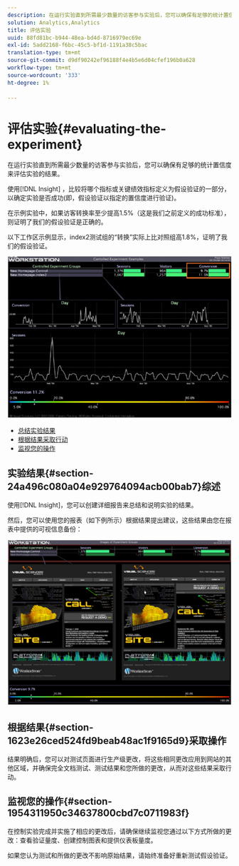```yaml
---
description: 在运行实验直到所需最少数量的访客参与实验后，您可以确保有足够的统计置信度来评估实验的结果。
solution: Analytics,Analytics
title: 评估实验
uuid: 88fd81bc-b944-48ea-bd4d-8716979ec69e
exl-id: 5add2168-f6bc-45c5-bf1d-1191a38c5bac
translation-type: tm+mt
source-git-commit: d9df90242ef96188f4e4b5e6d04cfef196b0a628
workflow-type: tm+mt
source-wordcount: '333'
ht-degree: 1%

---
```


# 评估实验{#evaluating-the-experiment}

在运行实验直到所需最少数量的访客参与实验后，您可以确保有足够的统计置信度来评估实验的结果。

使用[!DNL Insight] ，比较将哪个指标或关键绩效指标定义为假设验证的一部分，以确定实验是否成功(即，假设验证以指定的置信度进行验证)。

在示例实验中，如果访客转换率至少提高1.5%（这是我们之前定义的成功标准），则证明了我们的假设验证是正确的。

以下工作区示例显示，index2测试组的“转换”实际上比对照组高1.8%，证明了我们的假设验证。

![](assets/experimentresults.png)

* [总结实验结果](../../../home/c-undst-ctrld-exp/c-vw-rslts/c-ev-exp.md#section-24a496c080a04e929764094acb00bab7)
* [根据结果采取行动](../../../home/c-undst-ctrld-exp/c-vw-rslts/c-ev-exp.md#section-1623e26ced524fd9beab48ac1f9165d9)
* [监视您的操作](../../../home/c-undst-ctrld-exp/c-vw-rslts/c-ev-exp.md#section-1954311950c34637800cbd7c0711983f)

## 实验结果{#section-24a496c080a04e929764094acb00bab7}综述

使用[!DNL Insight]，您可以创建详细报告来总结和说明实验的结果。

然后，您可以使用您的报表（如下例所示）根据结果提出建议，这些结果由您在报表中提供的可视信息备份：

![](assets/experimentresults2.png)

## 根据结果{#section-1623e26ced524fd9beab48ac1f9165d9}采取操作

结果明确后，您可以对测试页面进行生产级更改，将这些相同更改应用到网站的其他区域，并确保完全文档测试、测试结果和您所做的更改，从而对这些结果采取行动。

## 监视您的操作{#section-1954311950c34637800cbd7c0711983f}

在控制实验完成并实施了相应的更改后，请确保继续监视您通过以下方式所做的更改：查看验证量度、创建控制图表和提供仪表板量度。

如果您认为测试和所做的更改不影响原始结果，请始终准备好重新测试假设验证。
